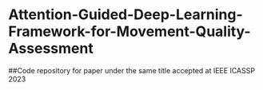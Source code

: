 # Attention-Guided-Deep-Learning-Framework-for-Movement-Quality-Assessment

##Code repository for paper under the same title accepted at IEEE ICASSP 2023
